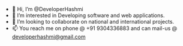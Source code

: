 - 👋 Hi, I’m @DeveloperHashmi
- 👀 I’m interested in Developing software and web applications.
- 💞️ I’m looking to collaborate on national and international projects.
- 📫 You reach me on phone @ +91 9304336883 and can mail-us  @ developerhashmi@gmail.com 

<!---
DeveloperHashmi/DeveloperHashmi is a ✨ special ✨ repository because its `README.md` (this file) appears on your GitHub profile.
You can click the Preview link to take a look at your changes.
--->
